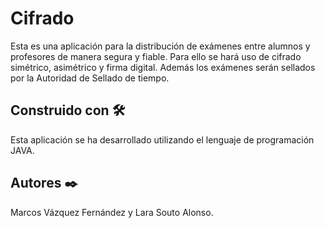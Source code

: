 # Cifrado

Esta es una aplicación para la distribución de exámenes entre alumnos y profesores de manera segura y fiable. Para ello se hará uso de cifrado simétrico, asimétrico y firma digital. Además los exámenes serán sellados por la Autoridad de Sellado de tiempo.

## Construido con 🛠️

Esta aplicación se ha desarrollado utilizando el lenguaje de programación JAVA.

## Autores ✒️

Marcos Vázquez Fernández y Lara Souto Alonso.
